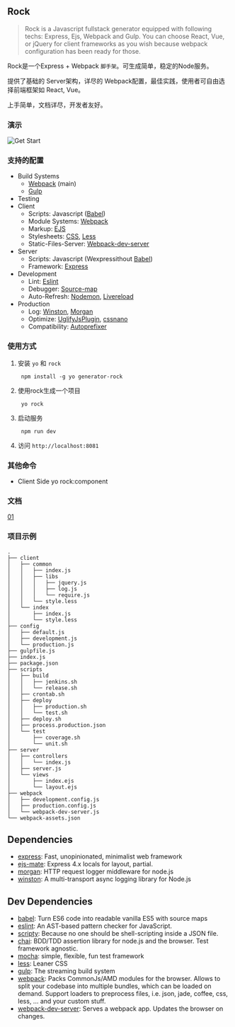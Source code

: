 ## Rock

> Rock is a Javascript fullstack generator equipped with following techs: Express, Ejs, Webpack and Gulp. You can choose React, Vue, or jQuery for client frameworks as you wish because webpack configuration has been ready for those.

Rock是一个Express + Webpack `脚手架`。可生成简单，稳定的Node服务。

提供了基础的 Server架构，详尽的 Webpack配置，最佳实践，使用者可自由选择前端框架如 React, Vue。

上手简单，文档详尽，开发者友好。

### 演示
![Get Start](/docs/image/rock-get-start.gif?raw=true)

### 支持的配置
* Build Systems
	* [Webpack](https://webpack.js.org/) (main)
	* [Gulp](http://gulpjs.com/)
* Testing
* Client
	* Scripts: Javascript ([Babel](https://babeljs.io/))
	* Module Systems: [Webpack](https://webpack.js.org/)
	* Markup: [EJS](http://ejs.co/)
	* Stylesheets: [CSS](https://developer.mozilla.org/zh-CN/docs/Web/CSS), [Less](http://lesscss.org/)
	* Static-Files-Server: [Webpack-dev-server](https://webpack.github.io/docs/webpack-dev-server.html)
* Server
	* Scripts: Javascript (Wexpressithout [Babel](https://babeljs.io/))
	* Framework: [Express](http://expressjs.com/)
* Development
	* Lint: [Eslint](http://eslint.org/)
	* Debugger: [Source-map](https://webpack.js.org/guides/development/#source-maps)
	* Auto-Refresh: [Nodemon](https://github.com/remy/nodemon), [Livereload](https://github.com/statianzo/webpack-livereload-plugin)
* Production
	* Log: [Winston](https://github.com/winstonjs/winston), [Morgan](https://github.com/expressjs/morgan)
	* Optimize: [UglifyJsPlugin](http://webpack.github.io/docs/list-of-plugins.html#uglifyjsplugin), [cssnano](http://cssnano.co/)
	* Compatibility: [Autoprefixer](https://github.com/postcss/autoprefixer)

### 使用方式
1. 安装 `yo` 和 `rock`

		npm install -g yo generator-rock

2. 使用rock生成一个项目

		yo rock

3. 启动服务

		npm run dev
4. 访问 `http://localhost:8081`


### 其他命令
* Client Side
	yo rock:component

### 文档
[01]('/docs/01%20Configuration%20vs.%20Definition.md')
### 项目示例
```
.
├── client
│   ├── common
│   │   ├── index.js
│   │   ├── libs
│   │   │   ├── jquery.js
│   │   │   ├── log.js
│   │   │   └── require.js
│   │   └── style.less
│   └── index
│       ├── index.js
│       └── style.less
├── config
│   ├── default.js
│   ├── development.js
│   └── production.js
├── gulpfile.js
├── index.js
├── package.json
├── scripts
│   ├── build
│   │   ├── jenkins.sh
│   │   └── release.sh
│   ├── crontab.sh
│   ├── deploy
│   │   ├── production.sh
│   │   └── test.sh
│   ├── deploy.sh
│   ├── process.production.json
│   └── test
│       ├── coverage.sh
│       └── unit.sh
├── server
│   ├── controllers
│   │   └── index.js
│   ├── server.js
│   └── views
│       ├── index.ejs
│       └── layout.ejs
├── webpack
│   ├── development.config.js
│   ├── production.config.js
│   └── webpack-dev-server.js
└── webpack-assets.json
```

## Dependencies

- [express](https://github.com/expressjs/express): Fast, unopinionated, minimalist web framework
- [ejs-mate](https://github.com/JacksonTian/ejs-mate): Express 4.x locals for layout, partial.
- [morgan](https://github.com/expressjs/morgan): HTTP request logger middleware for node.js
- [winston](https://github.com/winstonjs/winston): A multi-transport async logging library for Node.js

## Dev Dependencies

- [babel](https://github.com/babel/babel/tree/master/packages): Turn ES6 code into readable vanilla ES5 with source maps
- [eslint](https://github.com/eslint/eslint): An AST-based pattern checker for JavaScript.
- [scripty](https://github.com/testdouble/scripty): Because no one should be shell-scripting inside a JSON file.
- [chai](https://github.com/chaijs/chai): BDD/TDD assertion library for node.js and the browser. Test framework agnostic.
- [mocha](https://github.com/mochajs/mocha): simple, flexible, fun test framework
- [less](https://github.com/less/less.js): Leaner CSS
- [gulp](https://github.com/gulpjs/gulp): The streaming build system
- [webpack](https://github.com/webpack/webpack): Packs CommonJs/AMD modules for the browser. Allows to split your codebase into multiple bundles, which can be loaded on demand. Support loaders to preprocess files, i.e. json, jade, coffee, css, less, ... and your custom stuff.
- [webpack-dev-server](https://github.com/webpack/webpack-dev-server): Serves a webpack app. Updates the browser on changes.

